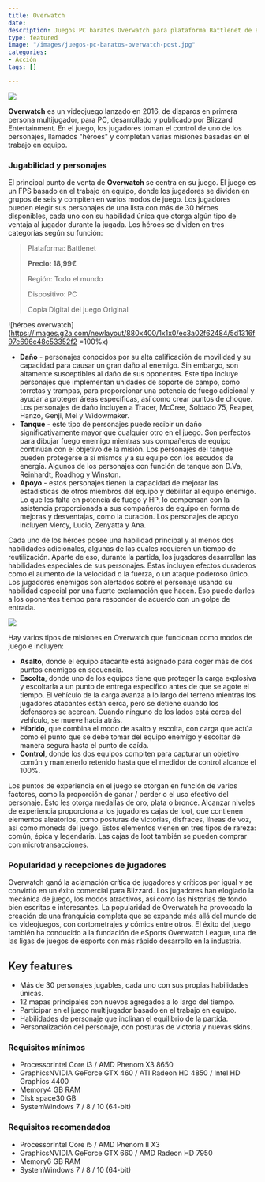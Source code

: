 ```yaml
---
title: Overwatch
date: 
description: Juegos PC baratos Overwatch para plataforma Battlenet de Blizzard
type: featured
image: "/images/juegos-pc-baratos-overwatch-post.jpg"
categories:
- Acción
tags: []

---
```

![](/images/pedir-boton-1.png)

**Overwatch** es un videojuego lanzado en 2016, de disparos en primera persona multijugador, para PC, desarrollado y publicado por Blizzard Entertainment. En el juego, los jugadores toman el control de uno de los personajes, llamados "héroes" y completan varias misiones basadas en el trabajo en equipo.

### Jugabilidad y personajes

El principal punto de venta de **Overwatch** se centra en su juego. El juego es un FPS basado en el trabajo en equipo, donde los jugadores se dividen en grupos de seis y compiten en varios modos de juego. Los jugadores pueden elegir sus personajes de una lista con más de 30 héroes disponibles, cada uno con su habilidad única que otorga algún tipo de ventaja al jugador durante la jugada. Los héroes se dividen en tres categorías según su función:

> Plataforma: Battlenet
>
> **Precio: 18,99€**
>
> Región: Todo el mundo
>
> Dispositivo: PC
>
> Copia Digital del juego Original

![héroes overwatch](https://images.g2a.com/newlayout/880x400/1x1x0/ec3a02f62484/5d1316f97e696c48e53352f2 =100%x)

* **Daño** - personajes conocidos por su alta calificación de movilidad y su capacidad para causar un gran daño al enemigo. Sin embargo, son altamente susceptibles al daño de sus oponentes. Este tipo incluye personajes que implementan unidades de soporte de campo, como torretas y trampas, para proporcionar una potencia de fuego adicional y ayudar a proteger áreas específicas, así como crear puntos de choque. Los personajes de daño incluyen a Tracer, McCree, Soldado 75, Reaper, Hanzo, Genji, Mei y Widowmaker.
* **Tanque** - este tipo de personajes puede recibir un daño significativamente mayor que cualquier otro en el juego. Son perfectos para dibujar fuego enemigo mientras sus compañeros de equipo continúan con el objetivo de la misión. Los personajes del tanque pueden protegerse a sí mismos y a su equipo con los escudos de energía. Algunos de los personajes con función de tanque son D.Va, Reinhardt, Roadhog y Winston.
* **Apoyo** - estos personajes tienen la capacidad de mejorar las estadísticas de otros miembros del equipo y debilitar al equipo enemigo. Lo que les falta en potencia de fuego y HP, lo compensan con la asistencia proporcionada a sus compañeros de equipo en forma de mejoras y desventajas, como la curación. Los personajes de apoyo incluyen Mercy, Lucio, Zenyatta y Ana.

Cada uno de los héroes posee una habilidad principal y al menos dos habilidades adicionales, algunas de las cuales requieren un tiempo de reutilización. Aparte de eso, durante la partida, los jugadores desarrollan las habilidades especiales de sus personajes. Estas incluyen efectos duraderos como el aumento de la velocidad o la fuerza, o un ataque poderoso único. Los jugadores enemigos son alertados sobre el personaje usando su habilidad especial por una fuerte exclamación que hacen. Eso puede darles a los oponentes tiempo para responder de acuerdo con un golpe de entrada.

[![](/images/juegos-pc-baratos-overwatch.jpg)](https://www.youtube.com/watch?v=dushZybUYnM "Trailer")

Hay varios tipos de misiones en Overwatch que funcionan como modos de juego e incluyen:

* **Asalto**, donde el equipo atacante está asignado para coger más de dos puntos enemigos en secuencia.
* **Escolta**, donde uno de los equipos tiene que proteger la carga explosiva y escoltarla a un punto de entrega específico antes de que se agote el tiempo. El vehículo de la carga avanza a lo largo del terreno mientras los jugadores atacantes están cerca, pero se detiene cuando los defensores se acercan. Cuando ninguno de los lados está cerca del vehículo, se mueve hacia atrás.
* **Híbrido**, que combina el modo de asalto y escolta, con carga que actúa como el punto que se debe tomar del equipo enemigo y escoltar de manera segura hasta el punto de caída.
* **Control**, donde los dos equipos compiten para capturar un objetivo común y mantenerlo retenido hasta que el medidor de control alcance el 100%.

Los puntos de experiencia en el juego se otorgan en función de varios factores, como la proporción de ganar / perder o el uso efectivo del personaje. Esto les otorga medallas de oro, plata o bronce. Alcanzar niveles de experiencia proporciona a los jugadores cajas de loot, que contienen elementos aleatorios, como posturas de victorias, disfraces, líneas de voz, así como moneda del juego. Estos elementos vienen en tres tipos de rareza: común, épica y legendaria. Las cajas de loot también se pueden comprar con microtransacciones.

### Popularidad y recepciones de jugadores

Overwatch ganó la aclamación crítica de jugadores y críticos por igual y se convirtió en un éxito comercial para Blizzard. Los jugadores han elogiado la mecánica de juego, los modos atractivos, así como las historias de fondo bien escritas e interesantes. La popularidad de Overwatch ha provocado la creación de una franquicia completa que se expande más allá del mundo de los videojuegos, con cortometrajes y cómics entre otros. El éxito del juego también ha conducido a la fundación de eSports Overwatch League, una de las ligas de juegos de esports con más rápido desarrollo en la industria.

## Key features

* Más de 30 personajes jugables, cada uno con sus propias habilidades únicas.
* 12 mapas principales con nuevos agregados a lo largo del tiempo.
* Participar en el juego multijugador basado en el trabajo en equipo.
* Habilidades de personaje que inclinan el equilibrio de la partida.
* Personalización del personaje, con posturas de victoria y nuevas skins.

### Requisitos mínimos

* ProcessorIntel Core i3 / AMD Phenom X3 8650
* GraphicsNVIDIA GeForce GTX 460 / ATI Radeon HD 4850 / Intel HD Graphics 4400
* Memory4 GB RAM
* Disk space30 GB
* SystemWindows 7 / 8 / 10 (64-bit)

### Requisitos recomendados

* ProcessorIntel Core i5 / AMD Phenom II X3
* GraphicsNVIDIA GeForce GTX 660 / AMD Radeon HD 7950
* Memory6 GB RAM
* SystemWindows 7 / 8 / 10 (64-bit)